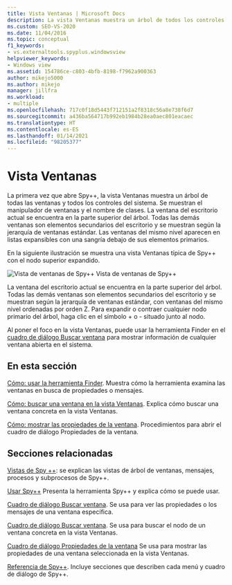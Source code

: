```yaml
---
title: Vista Ventanas | Microsoft Docs
description: La vista Ventanas muestra un árbol de todos los controles y ventanas. Úsela como punto de partida para obtener información sobre las ventanas que le puedan interesar.
ms.custom: SEO-VS-2020
ms.date: 11/04/2016
ms.topic: conceptual
f1_keywords:
- vs.externaltools.spyplus.windowsview
helpviewer_keywords:
- Windows view
ms.assetid: 154786ce-c803-4bfb-8198-f7962a900363
author: mikejo5000
ms.author: mikejo
manager: jillfra
ms.workload:
- multiple
ms.openlocfilehash: 717c0f18d5443f712151a2f8318c56a8e738f6d7
ms.sourcegitcommit: a436ba564717b992eb1984b28ea0aec801eacaec
ms.translationtype: HT
ms.contentlocale: es-ES
ms.lasthandoff: 01/14/2021
ms.locfileid: "98205377"
---
```

# <a name="windows-view"></a>Vista Ventanas
La primera vez que abre Spy++, la vista Ventanas muestra un árbol de todas las ventanas y todos los controles del sistema. Se muestran el manipulador de ventanas y el nombre de clases. La ventana del escritorio actual se encuentra en la parte superior del árbol. Todas las demás ventanas son elementos secundarios del escritorio y se muestran según la jerarquía de ventanas estándar. Las ventanas del mismo nivel aparecen en listas expansibles con una sangría debajo de sus elementos primarios.

 En la siguiente ilustración se muestra una vista Ventanas típica de Spy++ con el nodo superior expandido.

 ![Vista de ventanas de Spy&#43;&#43; ](../debugger/media/spy--_windowsview.png "Spy++_WindowsView") Vista de ventanas de Spy++

 La ventana del escritorio actual se encuentra en la parte superior del árbol. Todas las demás ventanas son elementos secundarios del escritorio y se muestran según la jerarquía de ventanas estándar, con ventanas del mismo nivel ordenadas por orden Z. Para expandir o contraer cualquier nodo primario del árbol, haga clic en el símbolo + o - situado junto al nodo.

 Al poner el foco en la vista Ventanas, puede usar la herramienta Finder en el [cuadro de diálogo Buscar ventana](../debugger/window-search-dialog-box.md) para mostrar información de cualquier ventana abierta en el sistema.

## <a name="in-this-section"></a>En esta sección
 [Cómo: usar la herramienta Finder](../debugger/how-to-use-the-finder-tool.md). Muestra cómo la herramienta examina las ventanas en busca de propiedades o mensajes.

 [Cómo: buscar una ventana en la vista Ventanas](../debugger/how-to-search-for-a-window-in-windows-view.md). Explica cómo buscar una ventana concreta en la vista Ventanas.

 [Cómo: mostrar las propiedades de la ventana](../debugger/how-to-display-window-properties.md). Procedimientos para abrir el cuadro de diálogo Propiedades de la ventana.

## <a name="related-sections"></a>Secciones relacionadas
 [Vistas de Spy ++](../debugger/spy-increment-views.md): se explican las vistas de árbol de ventanas, mensajes, procesos y subprocesos de Spy++.

 [Usar Spy++](../debugger/using-spy-increment.md) Presenta la herramienta Spy++ y explica cómo se puede usar.

 [Cuadro de diálogo Buscar ventana](../debugger/find-window-dialog-box.md). Se usa para ver las propiedades o los mensajes de una ventana específica.

 [Cuadro de diálogo Buscar ventana](../debugger/window-search-dialog-box.md). Se usa para buscar el nodo de un ventana concreta en la vista Ventanas.

 [Cuadro de diálogo Propiedades de la ventana](../debugger/window-properties-dialog-box.md) Se usa para mostrar las propiedades de una ventana seleccionada en la vista Ventanas.

 [Referencia de Spy++](../debugger/spy-increment-reference.md). Incluye secciones que describen cada menú y cuadro de diálogo de Spy++.